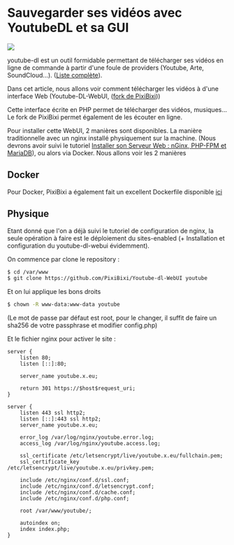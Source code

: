 # Sauvegarder ses vidéos avec YoutubeDL et sa GUI

![](/youtubedlwebui_main.png)

youtube-dl est un outil formidable permettant de télécharger ses vidéos
en ligne de commande à partir d'une foule de providers (Youtube, Arte,
SoundCloud...). ([Liste
complète](https://rg3.github.io/youtube-dl/supportedsites.html)).

Dans cet article, nous allons voir comment télécharger les vidéos à
d'une interface Web (Youtube-DL-WebUI, ([fork de
PixiBixi](https://github.com/PixiBixi/Youtube-dl-WebUI)))

Cette interface écrite en PHP permet de télécharger des vidéos,
musiques... Le fork de PixiBixi permet également de les écouter en
ligne.

Pour installer cette WebUI, 2 manières sont disponibles. La manière
traditionnelle avec un nginx installé physiquement sur la machine. (Nous
devrons avoir suivi le tutoriel [Installer son Serveur Web : nGinx,
PHP-FPM et MariaDB](/linux/hosting/lemp/installation)), ou alors via
Docker. Nous allons voir les 2 manières

## Docker

Pour Docker, PixiBixi a également fait un excellent Dockerfile
disponible
[ici](https://hub.docker.com/r/bixidock/youtubedl-webui/~/dockerfile/)

## Physique

Etant donné que l'on a déjà suivi le tutoriel de configuration de
nginx, la seule opération à faire est le déploiement du sites-enabled (+
Installation et configuration du youtube-dl-webui évidemment).

On commence par clone le repository :

```bash
$ cd /var/www
$ git clone https://github.com/PixiBixi/Youtube-dl-WebUI youtube
```

Et on lui applique les bons droits

```bash
$ chown -R www-data:www-data youtube
```

(Le mot de passe par défaut est root, pour le changer, il suffit de
faire un sha256 de votre passphrase et modifier config.php)

Et le fichier nginx pour activer le site :

```nginx
server {
    listen 80;
    listen [::]:80;

    server_name youtube.x.eu;

    return 301 https://$host$request_uri;
}

server {
    listen 443 ssl http2;
    listen [::]:443 ssl http2;
    server_name youtube.x.eu;

    error_log /var/log/nginx/youtube.error.log;
    access_log /var/log/nginx/youtube.access.log;

    ssl_certificate /etc/letsencrypt/live/youtube.x.eu/fullchain.pem;
    ssl_certificate_key /etc/letsencrypt/live/youtube.x.eu/privkey.pem;

    include /etc/nginx/conf.d/ssl.conf;
    include /etc/nginx/conf.d/letsencrypt.conf;
    include /etc/nginx/conf.d/cache.conf;
    include /etc/nginx/conf.d/php.conf;

    root /var/www/youtube/;

    autoindex on;
    index index.php;
}
```
